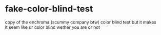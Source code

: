 # fake-color-blind-test
 copy of the enchroma (scummy company btw) color blind test but it makes it seem like ur color blind wether you are or not
